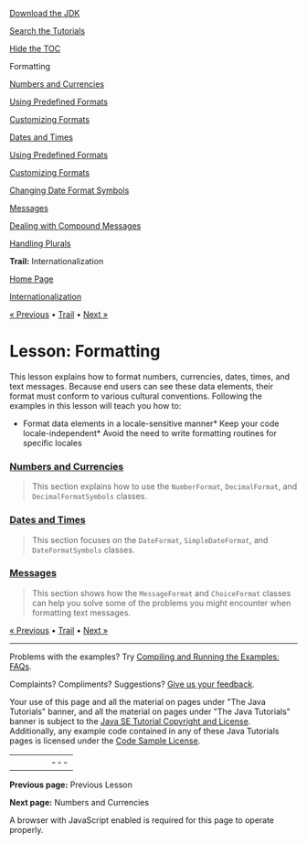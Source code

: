 [Download
the JDK](http://java.sun.com/javase/6/download.jsp)
  
[Search the
Tutorials](../../search.html)
  
[Hide the TOC](javascript:toggleLeft())

Formatting

[Numbers and Currencies](numberintro.html)

[Using Predefined Formats](numberFormat.html)

[Customizing Formats](decimalFormat.html)

[Dates and Times](dateintro.html)

[Using Predefined Formats](dateFormat.html)

[Customizing Formats](simpleDateFormat.html)

[Changing Date Format Symbols](dateFormatSymbols.html)

[Messages](messageintro.html)

[Dealing with Compound Messages](messageFormat.html)

[Handling Plurals](choiceFormat.html)

**Trail:** Internationalization

[Home Page](../../index.html)
>
[Internationalization](../index.html)

[« Previous](../resbundle/index.html) • [Trail](../TOC.html) • [Next »](numberintro.html)

# Lesson: Formatting

This lesson explains how to format numbers, currencies, dates, times,
and text messages. Because end users can see these data elements, their
format must conform to various cultural conventions. Following the
examples in this lesson will teach you how to:

* Format data elements in a locale-sensitive manner* Keep your code locale-independent* Avoid the need to write formatting routines for specific locales

### [Numbers and Currencies](numberintro.html)

> This section explains how to use the
> `NumberFormat`, `DecimalFormat`,
> and `DecimalFormatSymbols` classes.

### [Dates and Times](dateintro.html)

> This section focuses on
> the `DateFormat`, `SimpleDateFormat`,
> and `DateFormatSymbols` classes.

### [Messages](messageintro.html)

> This section shows how the `MessageFormat`
> and `ChoiceFormat` classes can help you solve some of
> the problems you might encounter when formatting text messages.

[« Previous](../resbundle/index.html)
•
[Trail](../TOC.html)
•
[Next »](numberintro.html)

---

Problems with the examples? Try [Compiling and Running
the Examples: FAQs](../../information/run-examples.html).
  
Complaints? Compliments? Suggestions? [Give
us your feedback](http://download.oracle.com/javase/feedback.html).

Your use of this page and all the material on pages under "The Java Tutorials" banner,
and all the material on pages under "The Java Tutorials" banner is subject to the [Java SE Tutorial Copyright
and License](../../information/license.html).
Additionally, any example code contained in any of these Java
Tutorials pages is licensed under the
[Code
Sample License](http://developers.sun.com/license/berkeley_license.html).

|  |  |  |  |  |
| --- | --- | --- | --- | --- |
| |  |  | | --- | --- | | duke image | Oracle logo | | [About Oracle](http://www.oracle.com/us/corporate/index.html) | [Oracle Technology Network](http://www.oracle.com/technology/index.html) | [Terms of Service](https://www.samplecode.oracle.com/servlets/CompulsoryClickThrough?type=TermsOfService) | Copyright © 1995, 2011 Oracle and/or its affiliates. All rights reserved. |

**Previous page:** Previous Lesson
  
**Next page:** Numbers and Currencies




A browser with JavaScript enabled is required for this page to operate properly.